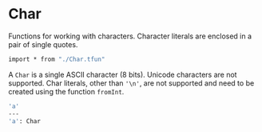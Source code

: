 # Char

Functions for working with characters. Character literals are enclosed in a pair of single quotes.

```fsharp xassert id=Import; style=exec
import * from "./Char.tfun"
```

A `Char` is a single ASCII character (8 bits). Unicode characters are not supported.  Char literals, other than `'\n'`, are not supported and need to be created using the function `fromInt`.

```fsharp xt id=literal
'a'
---
'a': Char
```
